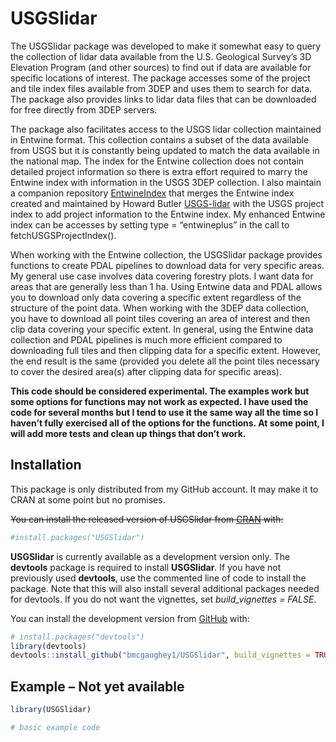 
<!-- README.md is generated from README.Rmd. Please edit that file -->

# USGSlidar

<!-- badges: start -->

<!-- badges: end -->

The USGSlidar package was developed to make it somewhat easy to query
the collection of lidar data available from the U.S. Geological Survey’s
3D Elevation Program (and other sources) to find out if data are
available for specific locations of interest. The package accesses some
of the project and tile index files available from 3DEP and uses them to
search for data. The package also provides links to lidar data files
that can be downloaded for free directly from 3DEP servers.

The package also facilitates access to the USGS lidar collection
maintained in Entwine format. This collection contains a subset of the
data available from USGS but it is constantly being updated to match the
data available in the national map. The index for the Entwine collection
does not contain detailed project information so there is extra effort
required to marry the Entwine index with information in the USGS 3DEP
collection. I also maintain a companion repository
[EntwineIndex](https://github.com/bmcgaughey1/EntwineIndex) that merges
the Entwine index created and maintained by Howard Butler
[USGS-lidar](https://github.com/hobu/usgs-lidar) with the USGS project
index to add project information to the Entwine index. My enhanced
Entwine index can be accesses by setting type = “entwineplus” in the
call to fetchUSGSProjectIndex().

When working with the Entwine collection, the USGSlidar package provides
functions to create PDAL pipelines to download data for very specific
areas. My general use case involves data covering forestry plots. I want
data for areas that are generally less than 1 ha. Using Entwine data and
PDAL allows you to download only data covering a specific extent
regardless of the structure of the point data. When working with the
3DEP data collection, you have to download all point tiles covering an
area of interest and then clip data covering your specific extent. In
general, using the Entwine data collection and PDAL pipelines is much
more efficient compared to downloading full tiles and then clipping data
for a specific extent. However, the end result is the same (provided you
delete all the point tiles necessary to cover the desired area(s) after
clipping data for specific areas).

**This code should be considered experimental. The examples work but
some options for functions may not work as expected. I have used the
code for several months but I tend to use it the same way all the time
so I haven’t fully exercised all of the options for the functions. At
some point, I will add more tests and clean up things that don’t work.**

## Installation

This package is only distributed from my GitHub account. It may make it
to CRAN at some point but no promises.

~~You can install the released version of USGSlidar from
[CRAN](https://CRAN.R-project.org) with:~~

``` r
#install.packages("USGSlidar")
```

**USGSlidar** is currently available as a development version only. The
**devtools** package is required to install **USGSlidar**. If you have
not previously used **devtools**, use the commented line of code to
install the package. Note that this will also install several additional
packages needed for devtools. If you do not want the vignettes, set
*build\_vignettes = FALSE*.

You can install the development version from
[GitHub](https://github.com/) with:

``` r
# install.packages("devtools")
library(devtools)
devtools::install_github("bmcgaughey1/USGSlidar", build_vignettes = TRUE)
```

## Example – Not yet available

``` r
library(USGSlidar)

# basic example code
```
